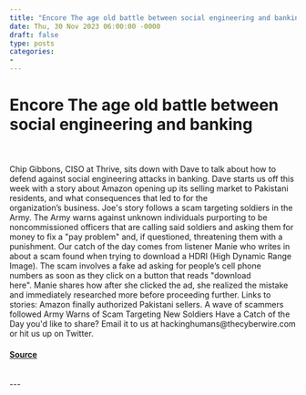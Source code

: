 ```yaml
---
title: "Encore The age old battle between social engineering and banking"
date: Thu, 30 Nov 2023 06:00:00 -0000
draft: false
type: posts
categories: 
- 
---
```

# Encore The age old battle between social engineering and banking

<br/>

<br/>
Chip Gibbons, CISO at Thrive, sits down with Dave to talk about how to defend against social engineering attacks in banking. Dave starts us off this week with a story about Amazon opening up its selling market to Pakistani residents, and what consequences that led to for the organization’s business. Joe's story follows a scam targeting soldiers in the Army. The Army warns against unknown individuals purporting to be noncommissioned officers that are calling said soldiers and asking them for money to fix a "pay problem" and, if questioned, threatening them with a punishment. Our catch of the day comes from listener Manie who writes in about a scam found when trying to download a HDRI (High Dynamic Range Image). The scam involves a fake ad asking for people’s cell phone numbers as soon as they click on a button that reads "download here". Manie shares how after she clicked the ad, she realized the mistake and immediately researched more before proceeding further. Links to stories: Amazon finally authorized Pakistani sellers. A wave of scammers followed Army Warns of Scam Targeting New Soldiers Have a Catch of the Day you'd like to share? Email it to us at hackinghumans@thecyberwire.com or hit us up on Twitter.

#### [Source](https://thecyberwire.com/podcasts/hacking-humans/227/notes)

<br/>
---
